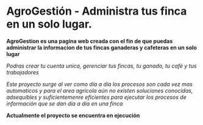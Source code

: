 # AgroGestión - Administra tus finca en un solo lugar. 
**AgroGestion es una pagina web creada con el fin de que puedas administrar la informacion de tus fincas ganaderas y cafeteras en un solo lugar**

*Podras crear tu cuenta unica, gerenciar tus fincas, tu ganado, tu café y tus trabajadores*

*Este proyecto surge al ver como día a día los procesos son cada vez mas automaticos y para el area agricola aún no existen soluciones conocidas, adsequibles y suficientemenre eficientes para ejecutar los procesos de información que se dan día a día en una finca*

**Actualmente el proyecto se encuentra en ejecución**
